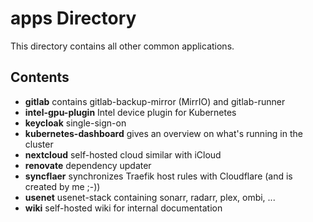# apps Directory

This directory contains all other common applications.

## Contents

- **gitlab** contains gitlab-backup-mirror (MirrIO) and gitlab-runner
- **intel-gpu-plugin** Intel device plugin for Kubernetes
- **keycloak** single-sign-on
- **kubernetes-dashboard** gives an overview on what's running in the cluster
- **nextcloud** self-hosted cloud similar with iCloud
- **renovate** dependency updater
- **syncflaer** synchronizes Traefik host rules with Cloudflare (and is created by me ;-))
- **usenet** usenet-stack containing sonarr, radarr, plex, ombi, ...
- **wiki** self-hosted wiki for internal documentation
